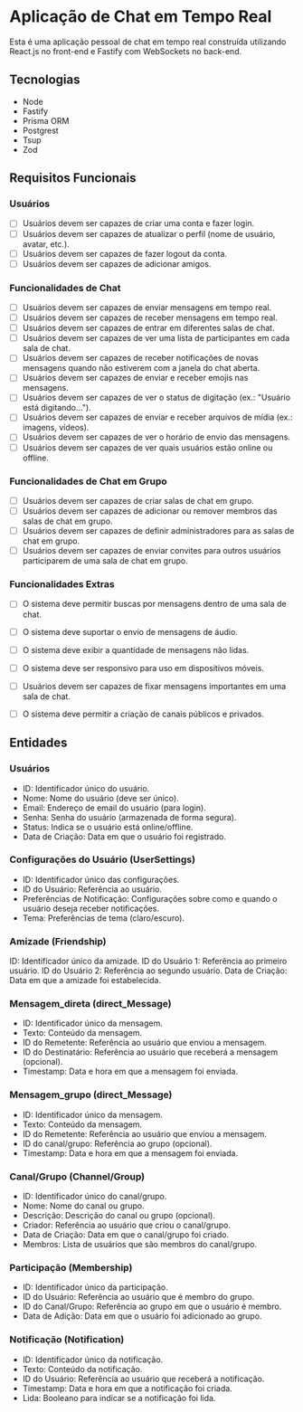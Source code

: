 # Aplicação de Chat em Tempo Real

Esta é uma aplicação pessoal de chat em tempo real construída utilizando React.js no front-end e Fastify com WebSockets no back-end.

## Tecnologias

- Node
- Fastify
- Prisma ORM
- Postgrest
- Tsup
- Zod

## Requisitos Funcionais

### Usuários
- [ ] Usuários devem ser capazes de criar uma conta e fazer login.
- [ ] Usuários devem ser capazes de atualizar o perfil (nome de usuário, avatar, etc.).
- [ ] Usuários devem ser capazes de fazer logout da conta.
- [ ] Usuários devem ser capazes de adicionar amigos.

### Funcionalidades de Chat
- [ ] Usuários devem ser capazes de enviar mensagens em tempo real.
- [ ] Usuários devem ser capazes de receber mensagens em tempo real.
- [ ] Usuários devem ser capazes de entrar em diferentes salas de chat.
- [ ] Usuários devem ser capazes de ver uma lista de participantes em cada sala de chat.
- [ ] Usuários devem ser capazes de receber notificações de novas mensagens quando não estiverem com a janela do chat aberta.
- [ ] Usuários devem ser capazes de enviar e receber emojis nas mensagens.
- [ ] Usuários devem ser capazes de ver o status de digitação (ex.: "Usuário está digitando...").
- [ ] Usuários devem ser capazes de enviar e receber arquivos de mídia (ex.: imagens, vídeos).
- [ ] Usuários devem ser capazes de ver o horário de envio das mensagens.
- [ ] Usuários devem ser capazes de ver quais usuários estão online ou offline.

### Funcionalidades de Chat em Grupo
- [ ] Usuários devem ser capazes de criar salas de chat em grupo.
- [ ] Usuários devem ser capazes de adicionar ou remover membros das salas de chat em grupo.
- [ ] Usuários devem ser capazes de definir administradores para as salas de chat em grupo.
- [ ] Usuários devem ser capazes de enviar convites para outros usuários participarem de uma sala de chat em grupo.

### Funcionalidades Extras
- [ ] O sistema deve permitir buscas por mensagens dentro de uma sala de chat.
- [ ] O sistema deve suportar o envio de mensagens de áudio.
- [ ] O sistema deve exibir a quantidade de mensagens não lidas.
- [ ] O sistema deve ser responsivo para uso em dispositivos móveis.
- [ ] Usuários devem ser capazes de fixar mensagens importantes em uma sala de chat.
- [ ] O sistema deve permitir a criação de canais públicos e privados.


## Entidades

### Usuários

- ID: Identificador único do usuário.
- Nome: Nome do usuário (deve ser único).
- Email: Endereço de email do usuário (para login).
- Senha: Senha do usuário (armazenada de forma segura).
- Status: Indica se o usuário está online/offline.
- Data de Criação: Data em que o usuário foi registrado.

### Configurações do Usuário (UserSettings)

- ID: Identificador único das configurações.
- ID do Usuário: Referência ao usuário.
- Preferências de Notificação: Configurações sobre como e quando o usuário deseja receber notificações.
- Tema: Preferências de tema (claro/escuro).

### Amizade (Friendship)

ID: Identificador único da amizade.
ID do Usuário 1: Referência ao primeiro usuário.
ID do Usuário 2: Referência ao segundo usuário.
Data de Criação: Data em que a amizade foi estabelecida.

### Mensagem_direta (direct_Message)

- ID: Identificador único da mensagem.
- Texto: Conteúdo da mensagem.
- ID do Remetente: Referência ao usuário que enviou a mensagem.
- ID do Destinatário: Referência ao usuário que receberá a mensagem (opcional).
- Timestamp: Data e hora em que a mensagem foi enviada.

### Mensagem_grupo (direct_Message)

- ID: Identificador único da mensagem.
- Texto: Conteúdo da mensagem.
- ID do Remetente: Referência ao usuário que enviou a mensagem.
- ID do canal/grupo: Referência ao grupo (opcional).
- Timestamp: Data e hora em que a mensagem foi enviada.

### Canal/Grupo (Channel/Group)

- ID: Identificador único do canal/grupo.
- Nome: Nome do canal ou grupo.
- Descrição: Descrição do canal ou grupo (opcional).
- Criador: Referência ao usuário que criou o canal/grupo.
- Data de Criação: Data em que o canal/grupo foi criado.
- Membros: Lista de usuários que são membros do canal/grupo.

### Participação (Membership)

- ID: Identificador único da participação.
- ID do Usuário: Referência ao usuário que é membro do grupo.
- ID do Canal/Grupo: Referência ao grupo em que o usuário é membro.
- Data de Adição: Data em que o usuário foi adicionado ao grupo.

### Notificação (Notification)

- ID: Identificador único da notificação.
- Texto: Conteúdo da notificação.
- ID do Usuário: Referência ao usuário que receberá a notificação.
- Timestamp: Data e hora em que a notificação foi criada.
- Lida: Booleano para indicar se a notificação foi lida.

